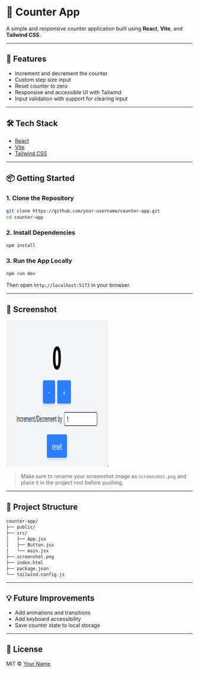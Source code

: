 # 🔢 Counter App

A simple and responsive counter application built using **React**, **Vite**, and **Tailwind CSS**.

---

## 🚀 Features

- Increment and decrement the counter
- Custom step size input
- Reset counter to zero
- Responsive and accessible UI with Tailwind
- Input validation with support for clearing input

---

## 🛠 Tech Stack

- [React](https://reactjs.org/)
- [Vite](https://vitejs.dev/)
- [Tailwind CSS](https://tailwindcss.com/)

---

## 📦 Getting Started

### 1. Clone the Repository

```bash
git clone https://github.com/your-username/counter-app.git
cd counter-app
```

### 2. Install Dependencies

```bash
npm install
```

### 3. Run the App Locally

```bash
npm run dev
```

Then open `http://localhost:5173` in your browser.

---

## 📸 Screenshot

<img src="./public/screenshot.png" alt="Counter App Screenshot" width="276" height="395" />

> Make sure to rename your screenshot image as `screenshot.png` and place it in the project root before pushing.

---

## 📁 Project Structure

```
counter-app/
├── public/
├── src/
│   ├── App.jsx
│   ├── Button.jsx
│   └── main.jsx
├── screenshot.png
├── index.html
├── package.json
└── tailwind.config.js
```

---

## 💡 Future Improvements

- Add animations and transitions
- Add keyboard accessibility
- Save counter state to local storage

---

## 📜 License

MIT © [Your Name](https://github.com/your-username)
